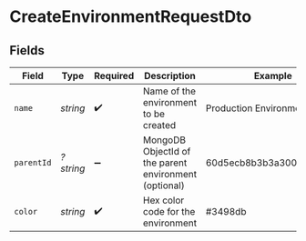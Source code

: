 # CreateEnvironmentRequestDto


## Fields

| Field                                                 | Type                                                  | Required                                              | Description                                           | Example                                               |
| ----------------------------------------------------- | ----------------------------------------------------- | ----------------------------------------------------- | ----------------------------------------------------- | ----------------------------------------------------- |
| `name`                                                | *string*                                              | :heavy_check_mark:                                    | Name of the environment to be created                 | Production Environment                                |
| `parentId`                                            | *?string*                                             | :heavy_minus_sign:                                    | MongoDB ObjectId of the parent environment (optional) | 60d5ecb8b3b3a30015f3e1a1                              |
| `color`                                               | *string*                                              | :heavy_check_mark:                                    | Hex color code for the environment                    | #3498db                                               |